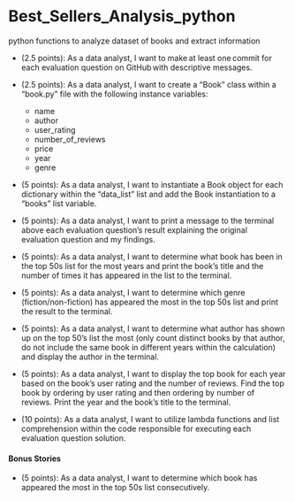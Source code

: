 # Best_Sellers_Analysis_python
python functions to analyze dataset of books and extract information

- (2.5 points): As a data analyst, I want to make at least one commit for each evaluation question on GitHub with descriptive messages.  

- (2.5 points): As a data analyst, I want to create a “Book” class within a “book.py” file with the following instance variables: 
    - name 
    - author 
    - user_rating 
    - number_of_reviews 
    - price 
    - year 
    - genre 

- (5 points): As a data analyst, I want to instantiate a Book object for each dictionary within the “data_list” list and add the Book instantiation to a “books” list variable.  

- (5 points): As a data analyst, I want to print a message to the terminal above each evaluation question’s result explaining the original evaluation question and my findings.  

- (5 points): As a data analyst, I want to determine what book has been in the top 50s list for the most years and print the book’s title and the number of times it has appeared in the list to the terminal. 

- (5 points): As a data analyst, I want to determine which genre (fiction/non-fiction) has appeared the most in the top 50s list and print the result to the terminal. 

- (5 points): As a data analyst, I want to determine what author has shown up on the top 50’s list the most (only count distinct books by that author, do not include the same book in different years within the calculation) and display the author in the terminal. 

- (5 points): As a data analyst, I want to display the top book for each year based on the book’s user rating and the number of reviews. Find the top book by ordering by user rating and then ordering by number of reviews. Print the year and the book’s title to the terminal. 

- (10 points): As a data analyst, I want to utilize lambda functions and list comprehension within the code responsible for executing each evaluation question solution. 
 

#### Bonus Stories
- (5 points): As a data analyst, I want to determine which book has appeared the most in the top 50s list consecutively.
